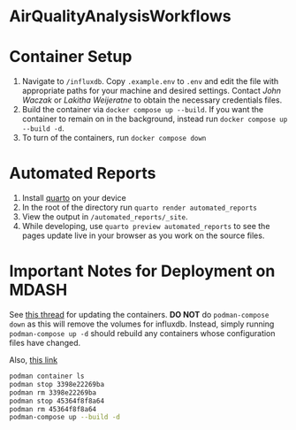 # AirQualityAnalysisWorkflows


# Container Setup 

1. Navigate to `/influxdb`. Copy `.example.env` to `.env` and edit the file with appropriate paths for your machine and desired settings. Contact *John Waczak* or *Lakitha Weijeratne* to obtain the necessary credentials files. 
2. Build the container via `docker compose up --build`. If you want the container to remain on in the background, instead run `docker compose up --build -d`. 
3. To turn of the containers, run `docker compose down` 

# Automated Reports 

1. Install [quarto](https://quarto.org/) on your device 
2. In the root of the directory run `quarto render automated_reports`
3. View the output in `/automated_reports/_site`. 
4. While developing, use `quarto preview automated_reports` to see the pages update live in your browser as you work on the source files. 


# Important Notes for Deployment on MDASH 
See [this thread](https://stackoverflow.com/questions/42529211/how-to-rebuild-and-update-a-container-without-downtime-with-docker-compose) for updating the containers. **DO NOT** do `podman-compose down` as this will remove the volumes for influxdb. Instead, simply running `podman-compose up -d` should rebuild any containers whose configuration files have changed. 

Also, [this link](https://linuxhandbook.com/update-docker-container-zero-downtime/)

```bash
podman container ls 
podman stop 3398e22269ba
podman rm 3398e22269ba
podman stop 45364f8f8a64
podman rm 45364f8f8a64
podman-compose up --build -d 
```
